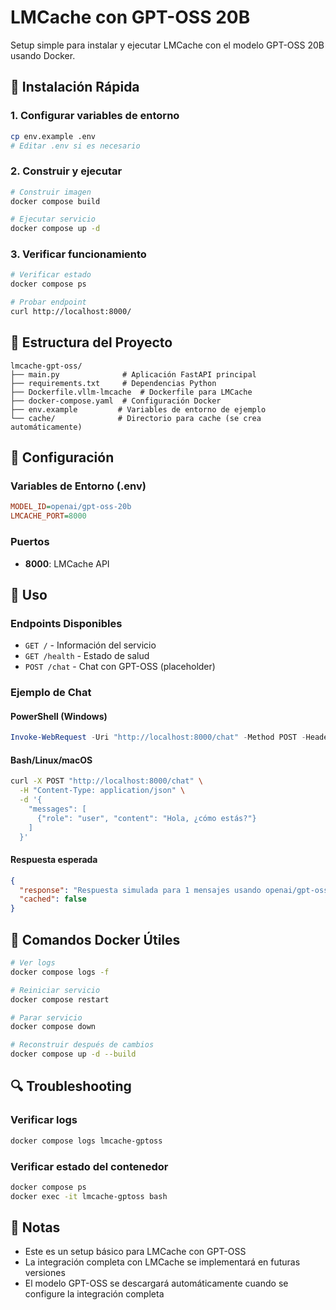 # LMCache con GPT-OSS 20B

Setup simple para instalar y ejecutar LMCache con el modelo GPT-OSS 20B usando Docker.

## 🚀 Instalación Rápida

### 1. Configurar variables de entorno
```bash
cp env.example .env
# Editar .env si es necesario
```

### 2. Construir y ejecutar
```bash
# Construir imagen
docker compose build

# Ejecutar servicio
docker compose up -d
```

### 3. Verificar funcionamiento
```bash
# Verificar estado
docker compose ps

# Probar endpoint
curl http://localhost:8000/
```

## 📁 Estructura del Proyecto

```
lmcache-gpt-oss/
├── main.py              # Aplicación FastAPI principal
├── requirements.txt     # Dependencias Python
├── Dockerfile.vllm-lmcache  # Dockerfile para LMCache
├── docker-compose.yaml  # Configuración Docker
├── env.example         # Variables de entorno de ejemplo
└── cache/              # Directorio para cache (se crea automáticamente)
```

## 🔧 Configuración

### Variables de Entorno (.env)
```ini
MODEL_ID=openai/gpt-oss-20b
LMCACHE_PORT=8000
```

### Puertos
- **8000**: LMCache API

## 📖 Uso

### Endpoints Disponibles
- `GET /` - Información del servicio
- `GET /health` - Estado de salud
- `POST /chat` - Chat con GPT-OSS (placeholder)

### Ejemplo de Chat

#### PowerShell (Windows)
```powershell
Invoke-WebRequest -Uri "http://localhost:8000/chat" -Method POST -Headers @{"Content-Type"="application/json"} -Body '{"messages":[{"role":"user","content":"Hola"}]}'
```

#### Bash/Linux/macOS
```bash
curl -X POST "http://localhost:8000/chat" \
  -H "Content-Type: application/json" \
  -d '{
    "messages": [
      {"role": "user", "content": "Hola, ¿cómo estás?"}
    ]
  }'
```

#### Respuesta esperada
```json
{
  "response": "Respuesta simulada para 1 mensajes usando openai/gpt-oss-20b",
  "cached": false
}
```

## 🐳 Comandos Docker Útiles

```bash
# Ver logs
docker compose logs -f

# Reiniciar servicio
docker compose restart

# Parar servicio
docker compose down

# Reconstruir después de cambios
docker compose up -d --build
```

## 🔍 Troubleshooting

### Verificar logs
```bash
docker compose logs lmcache-gptoss
```

### Verificar estado del contenedor
```bash
docker compose ps
docker exec -it lmcache-gptoss bash
```

## 📝 Notas

- Este es un setup básico para LMCache con GPT-OSS
- La integración completa con LMCache se implementará en futuras versiones
- El modelo GPT-OSS se descargará automáticamente cuando se configure la integración completa


